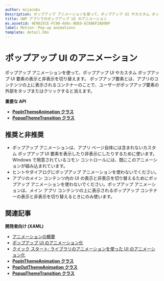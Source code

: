 ```yaml
---
author: mijacobs
Description: ポップアップ アニメーションを使って、ポップアップ UI やカスタム ポップアップ UI 要素の表示と非表示を切り替えます。 ポップアップ要素とは、アプリのコンテンツの上に表示されるコンテナーのことで、ユーザーがポップアップ要素の外部をタップまたはクリックすると消えます。
title: UWP アプリでのポップアップ UI のアニメーション
ms.assetid: 4E9025CE-FC90-4d4c-9DE6-EC6B6F2AD9DF
label: Motion--Pop-up animations
template: detail.hbs
---
```


# ポップアップ UI のアニメーション

ポップアップ アニメーションを使って、ポップアップ UI やカスタム ポップアップ UI 要素の表示と非表示を切り替えます。 ポップアップ要素とは、アプリのコンテンツの上に表示されるコンテナーのことで、ユーザーがポップアップ要素の外部をタップまたはクリックすると消えます。




**重要な API**

-   [**PopInThemeAnimation クラス**](https://msdn.microsoft.com/library/windows/apps/br210383)
-   [**PopupThemeTransition クラス**](https://msdn.microsoft.com/library/windows/apps/hh969172)



## 推奨と非推奨


-   ポップアップ アニメーションは、アプリ ページ自体には含まれないカスタム ポップアップ UI 要素を表示したり非表示にしたりするために使います。 Windows で用意されているコモン コントロールには、既にこのアニメーションが組み込まれています。
-   ヒントやダイアログにポップアップ アニメーションを使わないでください。
-   アプリのメイン コンテンツ内の UI の表示と非表示を切り替えるためにポップアップ アニメーションを使わないでください。ポップアップ アニメーションは、メイン アプリ コンテンツの上に表示されるポップアップ コンテナーの表示と非表示を切り替えるときにのみ使います。

## 関連記事

**開発者向け (XAML)**
* [アニメーションの概要](https://msdn.microsoft.com/library/windows/apps/mt187350)
* [ポップアップ UI のアニメーション化](https://msdn.microsoft.com/library/windows/apps/xaml/jj649433)
* [クイック スタート: ライブラリのアニメーションを使った UI のアニメーション化](https://msdn.microsoft.com/library/windows/apps/xaml/hh452703)
* [**PopInThemeAnimation クラス**](https://msdn.microsoft.com/library/windows/apps/br210383)
* [**PopOutThemeAnimation クラス**](https://msdn.microsoft.com/library/windows/apps/br210391)
* [**PopupThemeTransition クラス**](https://msdn.microsoft.com/library/windows/apps/hh969172)

 

 






<!--HONumber=May16_HO2-->


